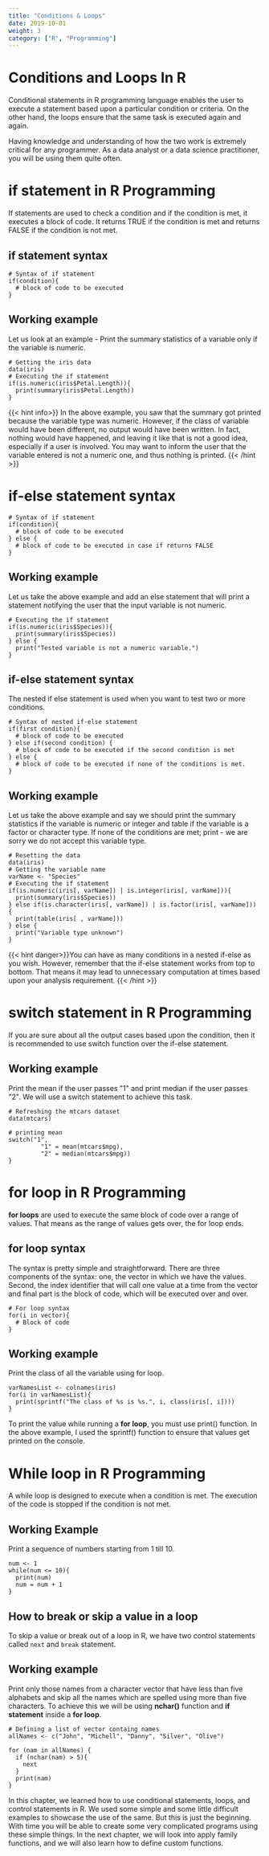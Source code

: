 ```yaml
---
title: "Conditions & Loops"
date: 2019-10-01
weight: 3
category: ["R", "Programming"]
---
```


# Conditions and Loops In R
Conditional statements in R programming language enables the user to execute a statement based upon a particular condition or criteria. On the other hand, the loops ensure that the same task is executed again and again.

Having knowledge and understanding of how the two work is extremely critical for any programmer. As a data analyst or a data science practitioner, you will be using them quite often.

# if statement in R Programming
If statements are used to check a condition and if the condition is met, it executes a block of code. It returns TRUE if the condition is met and returns FALSE if the condition is not met.

## if statement syntax
```
# Syntax of if statement
if(condition){
  # block of code to be executed
}
```
## Working example
Let us look at an example - Print the summary statistics of a variable only if the variable is numeric.

```
# Getting the iris data
data(iris)
# Executing the if statement
if(is.numeric(iris$Petal.Length)){
  print(summary(iris$Petal.Length))
}
```

{{< hint info>}}
In the above example, you saw that the summary got printed because the variable type was numeric. However, if the class of variable would have been different, no output would have been written. In fact, nothing would have happened, and leaving it like that is not a good idea, especially if a user is involved. You may want to inform the user that the variable entered is not a numeric one, and thus nothing is printed.
{{< /hint >}}

# if-else statement syntax
```
# Syntax of if statement
if(condition){
  # block of code to be executed
} else {
  # block of code to be executed in case if returns FALSE
}
```
## Working example
Let us take the above example and add an else statement that will print a statement notifying the user that the input variable is not numeric.

```
# Executing the if statement
if(is.numeric(iris$Species)){
  print(summary(iris$Species))
} else {
  print("Tested variable is not a numeric variable.")
}
```
## if-else statement syntax
The nested if else statement is used when you want to test two or more conditions.

```
# Syntax of nested if-else statement
if(first condition){
  # block of code to be executed
} else if(second condition) {
  # block of code to be executed if the second condition is met
} else {
  # block of code to be executed if none of the conditions is met.
}
```
## Working example
Let us take the above example and say we should print the summary statistics if the variable is numeric or integer and table if the variable is a factor or character type. If none of the conditions are met; print - we are sorry we do not accept this variable type.

```
# Resetting the data
data(iris)
# Getting the variable name
varName <- "Species"
# Executing the if statement
if(is.numeric(iris[, varName]) | is.integer(iris[, varName])){
  print(summary(iris$Species))
} else if(is.character(iris[, varName]) | is.factor(iris[, varName])) {
  print(table(iris[ , varName]))
} else {
  print("Variable type unknown")
}
```

{{< hint danger>}}You can have as many conditions in a nested if-else as you wish. However, remember that the if-else statement works from top to bottom. That means it may lead to unnecessary computation at times based upon your analysis requirement. {{< /hint >}}


# switch statement in R Programming
If you are sure about all the output cases based upon the condition, then it is recommended to use switch function over the if-else statement.

## Working example
Print the mean if the user passes "1" and print median if the user passes "2". We will use a switch statement to achieve this task.

```
# Refreshing the mtcars dataset
data(mtcars)

# printing mean
switch("1",
         "1" = mean(mtcars$mpg),
         "2" = median(mtcars$mpg))
}

```

# for loop in R Programming
**for loops** are used to execute the same block of code over a range of values. That means as the range of values gets over, the for loop ends.

## for loop syntax
The syntax is pretty simple and straightforward. There are three components of the syntax: one, the vector in which we have the values. Second, the index identifier that will call one value at a time from the vector and final part is the block of code, which will be executed over and over.

```
# For loop syntax
for(i in vector){
  # Block of code
}
```
## Working example
Print the class of all the variable using for loop.

```
varNamesList <- colnames(iris)
for(i in varNamesList){
  print(sprintf("The class of %s is %s.", i, class(iris[, i])))
}
```

To print the value while running a **for loop**, you must use print() function. In the above example, I used the sprintf() function to ensure that values get printed on the console.

# While loop in R Programming
A while loop is designed to execute when a condition is met. The execution of the code is stopped if the condition is not met.

## Working Example
Print a sequence of numbers starting from 1 till 10.

```
num <- 1
while(num <= 10){
  print(num)
  num = num + 1
}
```

## How to break or skip a value in a loop
To skip a value or break out of a loop in R, we have two control statements called `next` and `break` statement.

## Working example
Print only those names from a character vector that have less than five alphabets and skip all the names which are spelled using more than five characters. To achieve this we will be using **nchar()** function and **if statement** inside a **for loop**.

```
# Defining a list of vector containg names
allNames <- c("John", "Michell", "Danny", "Silver", "Olive")

for (nam in allNames) {
  if (nchar(nam) > 5){
    next
  }
  print(nam)
}
```

In this chapter, we learned how to use conditional statements, loops, and control statements in R. We used some simple and some little difficult examples to showcase the use of the same. But this is just the beginning. With time you will be able to create some very complicated programs using these simple things. In the next chapter, we will look into apply family functions, and we will also learn how to define custom functions.
